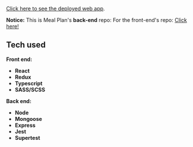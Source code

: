 [Click here to see the deployed web app](https://mcromp.github.io/meal-plan/).

<b>Notice:</b>
This is Meal Plan's **back-end** repo:
For the front-end's repo:
[Click here!](https://github.com/mcromp/meal-plan)

## Tech used

<b>Front end:<b>

- React
- Redux
- Typescript
- SASS/SCSS

<b>Back end: <b>

- Node
- Mongoose
- Express
- Jest
- Supertest
